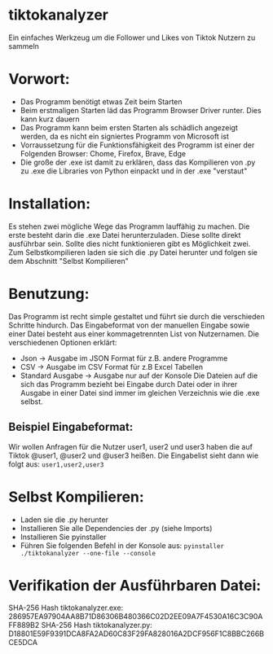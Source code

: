 # tiktokanalyzer
Ein einfaches Werkzeug um die Follower und Likes von Tiktok Nutzern zu sammeln

# Vorwort:
- Das Programm benötigt etwas Zeit beim Starten
- Beim erstmaligen Starten läd das Programm Browser Driver runter. Dies kann kurz dauern
- Das Programm kann beim ersten Starten als schädlich angezeigt werden, da es nicht ein signiertes Programm von Microsoft ist
- Vorraussetzung für die Funktionsfähigkeit des Programm ist einer der Folgenden Browser: Chome, Firefox, Brave, Edge
- Die große der .exe ist damit zu erklären, dass das Kompilieren von .py zu .exe die Libraries von Python einpackt und in der .exe "verstaut"

# Installation:

Es stehen zwei mögliche Wege das Programm lauffähig zu machen. Die erste besteht darin die .exe Datei herunterzuladen. Diese sollte direkt ausführbar sein. Sollte dies nicht funktionieren gibt es Möglichkeit zwei. Zum Selbstkompilieren laden sie sich die .py Datei herunter und folgen sie dem Abschnitt "Selbst Kompilieren"

# Benutzung:

Das Programm ist recht simple gestaltet und führt sie durch die verschieden Schritte hindurch. Das Eingabeformat von der manuellen Eingabe sowie einer Datei besteht aus einer kommagetrennten List von Nutzernamen. Die verschiedenen Optionen erklärt:
- Json -> Ausgabe im JSON Format für z.B. andere Programme
- CSV -> Ausgabe im CSV Format für z.B Excel Tabellen
- Standard Ausgabe -> Ausgabe nur auf der Konsole
Die Dateien auf die sich das Programm bezieht bei Eingabe durch Datei oder in ihrer Ausgabe in einer Datei sind immer im gleichen Verzeichnis wie die .exe selbst.
## Beispiel Eingabeformat:
Wir wollen Anfragen für die Nutzer user1, user2 und user3 haben die auf Tiktok @user1, @user2 und @user3 heißen. Die Eingabelist sieht dann wie folgt aus:
```user1,user2,user3```

# Selbst Kompilieren:
- Laden sie die .py herunter
- Installieren Sie alle Dependencies der .py (siehe Imports)
- Installieren Sie pyinstaller
- Führen Sie folgenden Befehl in der Konsole aus: ```pyinstaller ./tiktokanalyzer --one-file --console```

# Verifikation der Ausführbaren Datei:
SHA-256 Hash tiktokanalyzer.exe: 286957EA97904AA8B71D86306B480366C02D2EE09A7F4530A16C3C90AFF889B2
SHA-256 Hash tiktokanalyzer.py: D18801E59F9391DCA8FA2AD60C83F29FA828016A2DCF956F1C8BBC266BCE5DCA
